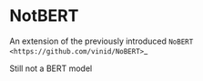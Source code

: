 # NotBERT
An extension of the previously introduced `NoBERT <https://github.com/vinid/NoBERT>`_

Still not a BERT model
